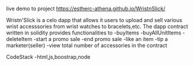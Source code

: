 live demo to project
https://estherc-athena.github.io/WristnSlick/

Wristn'Slick is a celo dapp that allows it users to upload and sell various wrist accesssories from wrist watches to bracelets,etc.
The dapp contract written in solidity provides functionalities to
-buyItems
-buyAllUnitItems
-deleteItem
-start a promo sale
-end promo sale
-like  an item
-tip a marketer(seller)
-view total number of accessories in the contract


CodeStack -html,js,boostrap,node
